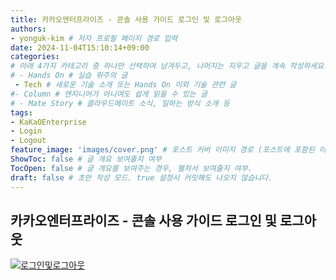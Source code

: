 ```yaml
---
title: 카카오엔터프라이즈 - 콘솔 사용 가이드 로그인 및 로그아웃
authors:
- yonguk-kim # 저자 프로필 페이지 경로 입력
date: 2024-11-04T15:10:14+09:00
categories:
# 아래 4가지 카테고리 중 하나만 선택하여 남겨두고, 나머지는 지우고 글을 계속 작성하세요.
# - Hands On # 실습 위주의 글
 - Tech # 새로운 기술 소개 또는 Hands On 이외 기술 관련 글
#- Column # 엔지니어가 아니여도 쉽게 읽을 수 있는 글
# - Mate Story # 클라우드메이트 소식, 일하는 방식 소개 등
tags:
- KaKaOEnterprise
- Login
- Logout
feature_image: 'images/cover.png' # 포스트 커버 이미지 경로 (포스트에 포함된 이미지 중 하나 지정. 필드 제거하면 기본 이미지가 나옵니다.)
ShowToc: false # 글 개요 보여줄지 여부
TocOpen: false # 글 개요를 보여주는 경우, 펼처서 보여줄지 여부.
draft: false # 초안 작성 모드. true 설정시 커밋해도 나오지 않습니다.
---
```

## 카카오엔터프라이즈 - 콘솔 사용 가이드 로그인 및 로그아웃
[![로그인및로그아웃](https://img.youtube.com/vi/oiH2diGGHww/0.jpg)](https://youtu.be/oiH2diGGHww?si=zTbouFeEKr7TNcoD)